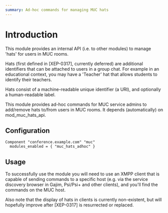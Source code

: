```yaml
---
summary: Ad-hoc commands for managing MUC hats
---
```


# Introduction

This module provides an internal API (i.e. to other modules) to manage
'hats' for users in MUC rooms.

Hats (first defined in [XEP-0317], currently deferred) are additional identifiers
that can be attached to users in a group chat. For example in an educational
context, you may have a 'Teacher' hat that allows students to identify their
teachers.

Hats consist of a machine-readable unique identifier (a URI), and optionally
a human-readable label.

This module provides ad-hoc commands for MUC service admins to add/remove hats
to/from users in MUC rooms. It depends (automatically) on mod_muc_hats_api.

## Configuration

```
Component "conference.example.com" "muc"
  modules_enabled = { "muc_hats_adhoc" }
```

## Usage

To successfully use the module you will need to use an XMPP client that is
capable of sending commands to a specific host (e.g. via the service discovery
browser in Gajim, Psi/Psi+ and other clients), and you'll find the commands
on the MUC host.

Also note that the display of hats in clients is currently non-existent, but
will hopefully improve after [XEP-0317] is resurrected or replaced.

